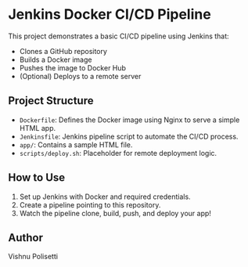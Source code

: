 # Jenkins Docker CI/CD Pipeline

This project demonstrates a basic CI/CD pipeline using Jenkins that:
- Clones a GitHub repository
- Builds a Docker image
- Pushes the image to Docker Hub
- (Optional) Deploys to a remote server

## Project Structure

- `Dockerfile`: Defines the Docker image using Nginx to serve a simple HTML app.
- `Jenkinsfile`: Jenkins pipeline script to automate the CI/CD process.
- `app/`: Contains a sample HTML file.
- `scripts/deploy.sh`: Placeholder for remote deployment logic.

## How to Use

1. Set up Jenkins with Docker and required credentials.
2. Create a pipeline pointing to this repository.
3. Watch the pipeline clone, build, push, and deploy your app!

## Author

Vishnu Polisetti

